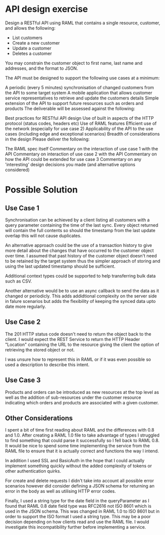 # API design exercise
Design a RESTful API using RAML that contains a single resource, customer, and allows the following:

- List customers
- Create a new customer
- Update a customer
- Deletes a customer

You may constrain the customer object to first name, last name and addresses, and the format to JSON. 

The API must be designed to support the following use cases at a minimum:

A periodic (every 5 minutes) synchronisation of changed customers from the API to some target system
A mobile application that allows customer service representatives to retrieve and update the customers details
Simple extension of the API to support future resources such as orders and products
The deliverable will be assessed against the following:

Best practices for RESTful API design
Use of built in aspects of the HTTP protocol (status codes, headers etc)
Use of RAML features
Efficient use of the network (especially for use case 2)
Applicability of the API to the use cases (including edge and exceptional scenarios)
Breadth of considerations in the design
Please deliver the following:

The RAML spec itself
Commentary on the interaction of use case 1 with the API
Commentary on interaction of use case 2 with the API
Commentary on how the API could be extended for use case 3
Commentary on any 'interesting' design decisions you made (and alternative options considered)

# Possible Solution
## Use Case 1
Synchronisation can be achieved by a client listing all customers with a query parameter containing the time of the last sync. Every object returned will contain the full contents so should the timestamp from the last update overlap this will not cause duplicates.

An alternative approach could be the use of a transaction history to give more detail about the changes that have occurred to the customer object over time. I assumed that past history of the customer object doesn't need to be retained by the target system thus the simpler approach of storing and using the last updated timestamp should be sufficient.

Additional context types could be supported to help transferring bulk data such as CSV.

Another alternative would be to use an async callback to send the data as it changed or periodicly. This adds addidtional complexity on the server side in falure scenarios but adds the flexibility of keeping the synced data upto date more regularly.

## Use Case 2

The 201 HTTP status code doesn't need to return the object back to the client. I would expect the REST Service to return the HTTP Header "Location" containing the URL to the resource giving the client the option of retrieving the stored object or not.

I was unsure how to represent this in RAML or if it was even possible so used a description to describe this intent.

## Use Case 3

Products and orders can be introduced as new resources at the top level as well as the addition of sub-resources under the customer resource indicating which orders and products are associated with a given customer.

## Other Considerations
I spent a bit of time first reading about RAML and the differences with 0.8 and 1.0. After creating a RAML 1.0 file to take advantage of types I struggled to find something that could parse it successfully so I fell back to RAML 0.8. It would be nice to spend some time implementing the service from the RAML file to ensure that it is actually correct and functions the way I intend.

In addition I used SSL and BasicAuth in the hope that I could actually implement something quickly without the added complexity of tokens or other authentication quirks.

For create and delete requests I didn't take into account all possible error scenarios however did consider defining a JSON schema for returning an error in the body as well as utilising HTTP error codes.

Finally, I used a string type for the date field in the queryParameter as I found that RAML 0.8 date field type was RFC2616 not ISO 8601 which is used in the JSON schema. This was changed in RAML 1.0 to ISO 8601 but in order to support the ISO format I used a string type. This may be a poor decision depending on how clients read and use the RAML file. I would investigate this incompatibility further before implementing a service.
